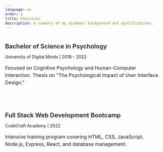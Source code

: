 ```yaml
---
language: en
order: 2
title: Education
description: A summary of my academic background and qualifications.
---
```


<div class="education-container">
    <div class="education-item">
        <h4 class="education-title psychology">Bachelor of Science in Psychology</h4>
        <p class="education-location">University of Digital Minds | 2018 - 2022</p>
        <p class="education-description">Focused on Cognitive Psychology and Human-Computer Interaction. Thesis on "The Psychological Impact of User Interface Design."</p>
    </div>
    <div class="education-item">
        <h4 class="education-title bootcamp">Full Stack Web Development Bootcamp</h4>
        <p class="education-location">CodeCraft Academy | 2022</p>
        <p class="education-description">Intensive training program covering HTML, CSS, JavaScript, Node.js, Express, React, and database management.</p>
    </div>
</div>

<style>
.education-container {
    display: flex;
    flex-direction: column;
    gap: 1.5rem;
    text-align: left;
}

.education-item {
    margin-bottom: 1rem;
}

.education-title {
    font-size: 1.25rem;
    font-weight: 600;
    margin-bottom: 0.5rem;
}

.education-title.psychology {
    color: var(--green);
}

.education-title.bootcamp {
    color: var(--yellow);
}

.education-container .education-item .education-location {
    color: var(--gray);
    font-size: 0.875rem;
    margin-bottom: 0.25rem;
}

.education-description {
    font-size: 1rem;
    line-height: 1.5;
    color: var(--blue);
}
</style>

